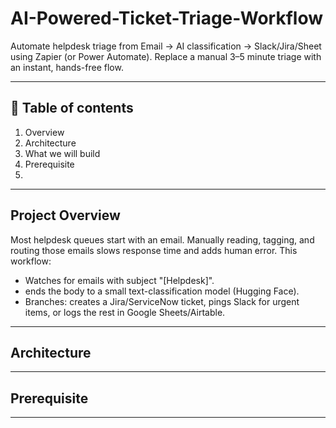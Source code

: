 # AI-Powered-Ticket-Triage-Workflow

Automate helpdesk triage from Email → AI classification → Slack/Jira/Sheet using Zapier (or Power Automate). Replace a manual 3–5 minute triage with an instant, hands-free flow.

---

## 📖 Table of contents
1. Overview
2. Architecture
3. What we will build
4. Prerequisite
5. 

---

## Project Overview
Most helpdesk queues start with an email. Manually reading, tagging, and routing those emails slows response time and adds human error. This workflow:
- Watches for emails with subject "[Helpdesk]".
- ends the body to a small text-classification model (Hugging Face).
- Branches: creates a Jira/ServiceNow ticket, pings Slack for urgent items, or logs the rest in Google Sheets/Airtable.

---

## Architecture


---

## Prerequisite


---


